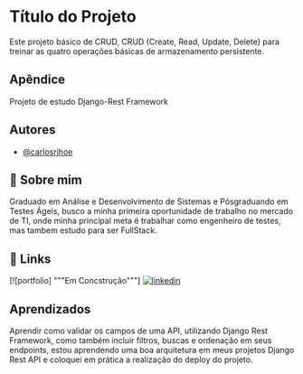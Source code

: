 # Título do Projeto

Este projeto básico de CRUD, CRUD (Create, Read, Update, Delete) para treinar as quatro operações básicas de armazenamento persistente.

## Apêndice

Projeto de estudo Django-Rest Framework


## Autores

- [@carlosrjhoe](https://github.com/carlosrjhoe)


## 🚀 Sobre mim
Graduado em Análise e Desenvolvimento de Sistemas e Pósgraduando em Testes Ágeis, 
busco a minha primeira oportunidade de trabalho no mercado de TI, onde minha principal meta é trabalhar como engenheiro de testes, mas tambem estudo para ser FullStack.


## 🔗 Links
[![portfolio] """Em Concstrução"""]
[![linkedin](https://www.linkedin.com/in/carlos-roberto-a5b22129a/)](https://www.linkedin.com/)

<!-- [![portfolio](https://img.shields.io/badge/my_portfolio-000?style=for-the-badge&logo=ko-fi&logoColor=white)](https://katherineoelsner.com/)
[![linkedin](https://img.shields.io/badge/linkedin-0A66C2?style=for-the-badge&logo=linkedin&logoColor=white)](https://www.linkedin.com/)
[![twitter](https://img.shields.io/badge/twitter-1DA1F2?style=for-the-badge&logo=twitter&logoColor=white)](https://twitter.com/) -->

## Aprendizados

Aprendir como validar os campos de uma API, utilizando Django Rest Framework,
como também incluir filtros, buscas e ordenação em seus endpoints, estou aprendendo uma boa arquitetura em meus projetos Django Rest API
e coloquei em prática a realização do deploy do projeto.